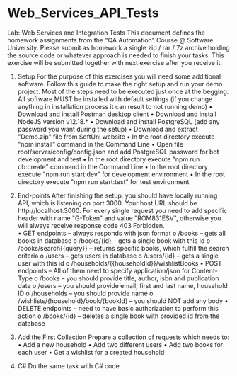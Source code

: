 # Web_Services_API_Tests
Lab: Web Services and Integration Tests
This document defines the homework assignments from the  "QA Automation" Course @ Software University.
Please submit as homework a single zip / rar / 7z archive holding the source code or whatever approach is needed to finish your tasks. This exercise will be submitted together with next exercise after you receive it. 
1.	Setup
For the purpose of this exercises you will need some additional software. Follow this guide to make the right setup and run your demo project. Most of the steps need to be executed just once at the begging. All software MUST be installed with default settings (if you change anything in installation process it can result to not running demo)
•	Download and install Postman desktop client
•	Download and install NodeJS version v12.18.*
•	Download and install PostgreSQL (add any password you want during the setup)
•	Download and extract "Demo.zip" file from SoftUni website
•	In the root directory execute "npm install" command in the Command Line
•	Open file root/server/config/config.json and add PostgreSQL password for bot development and test 
•	In the root directory execute "npm run db:create" command in the Command Line
•	In the root directory execute "npm run start:dev" for development environment
•	In the root directory execute "npm run start:test" for test environment
2.	End-points
After finishing the setup, you should have locally running API, which is listening on port 3000. Your host URL should be http://localhost:3000. For every single request you need to add specific header with name "G-Token" and value "ROM831ESV", otherwise you will always receive response code 403 Forbidden.	
•	GET endpoints – always responds with json format
o	/books – gets all books in database
o	/books/{id} – gets a single book with this id
o	/books/search{{query}} – returns specific books, which fulfill the search criteria 
o	/users – gets users in database
o	/users/{id} – gets a single user with this id
o	/households/{{householdId}}/wishlistBooks
•	POST endpoints – All of them need to specify application/json for Content-Type
o	/books – you should provide title, author, isbn and publication date
o	/users – you should provide email, first and last name, household ID 
o	/households – you should provide name
o	/wishlists/{household}/book/{bookId} – you should NOT add any body
•	DELETE endpoints – need to have basic authorization to perform this action
o	/books/{id} – deletes a single book with provided id from the database



3.	Add the First Collection
Prepare a collection of requests which needs to: 
•	Add a new household
•	Add two different users
•	Add two books for each user
•	Get a wishlist for a created household 
4.	C#
Do the same task with C# code.
